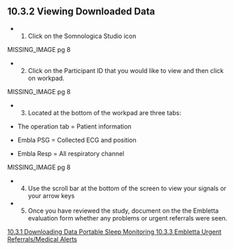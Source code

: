 ## 10.3.2 Viewing Downloaded Data

* 1. Click on the Somnologica Studio icon

MISSING_IMAGE pg 8
  
* 2. Click on the Participant ID that you would like to view and then click on workpad.

MISSING_IMAGE pg 8

* 3. Located at the bottom of the workpad are three tabs:

* The operation tab = Patient information
* Embla PSG = Collected ECG and position
* Embla Resp = All respiratory channel

MISSING_IMAGE pg 8

* 4. Use the scroll bar at the bottom of the screen to view your signals or your arrow keys
* 5. Once you have reviewed the study, document on the the Embletta evaluation form whether any problems or urgent referrals were seen.



<div class="center">
<div class="btn-group">
  <a href=":pages_path:/manuals/portable-sleep-monitoring/10-03-01-download-data.md" class="btn btn-default">
    <span class="glyphicon glyphicon-chevron-left"></span>
    10.3.1 Downloading Data
  </a>

  <a href=":pages_path:/manuals/portable-sleep-monitoring" class="btn btn-default">
    <span class="glyphicon glyphicon-chevron-up"></span>
    Portable Sleep Monitoring
  </a>

  <a href=":pages_path:/manuals/portable-sleep-monitoring/10-03-03-00-urgent-medical-alerts.md" class="btn btn-success">
    10.3.3 Embletta Urgent Referrals/Medical Alerts
    <span class="glyphicon glyphicon-chevron-right"></span>
  </a>
</div>
</div>